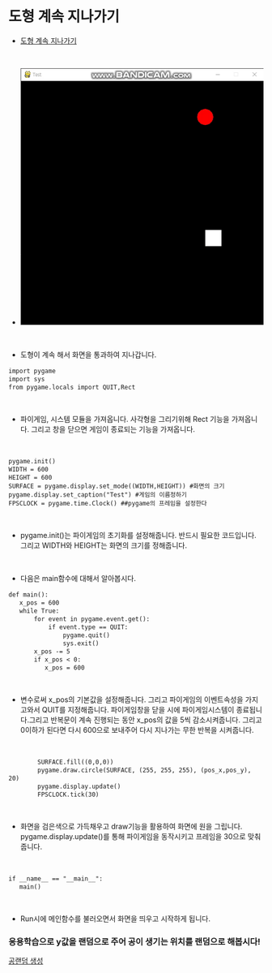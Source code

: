 # 도형 계속 지나가기

 + [도형 계속 지나가기](../GamePrac/Prac3.py)
 
 <br>
 
 + ![PracRe2](../img/PracRe2.gif)
 
 <br>
 
 + 도형이 계속 해서 화면을 통과하여 지나갑니다.
 
 
```buildoutcfg
import pygame
import sys
from pygame.locals import QUIT,Rect
```

<br>

 + 파이게임, 시스템 모듈을 가져옵니다. 사각형을 그리기위해 Rect 기능을 가져옵니다.
 그리고 창을 닫으면 게임이 종료되는 기능을 가져옵니다.
 
 <br>
 
 ```buildoutcfg
pygame.init()
WIDTH = 600
HEIGHT = 600
SURFACE = pygame.display.set_mode((WIDTH,HEIGHT)) #화면의 크기
pygame.display.set_caption("Test") #게임의 이름정하기
FPSCLOCK = pygame.time.Clock() ##pygame의 프레임을 설정한다
```

<br>

 + pygame.init()는 파이게임의 초기화를 설정해줍니다. 반드시 필요한 코드입니다.
 그리고 WIDTH와 HEIGHT는 화면의 크기를 정해줍니다.
 
 <br>
 
 + 다음은 main함수에 대해서 알아봅시다.
 
 ```buildoutcfg
def main():
    x_pos = 600
    while True:
        for event in pygame.event.get():
            if event.type == QUIT:
                pygame.quit()
                sys.exit()
        x_pos -= 5
        if x_pos < 0:
           x_pos = 600
```

<br>
 
+ 변수로써 x_pos의 기본값을 설정해줍니다. 그리고 파이게임의 이벤트속성을 가지고와서
QUIT를 지정해줍니다. 파이게임창을 닫을 시에 파이게임시스템이 종료됩니다.그리고 반복문이
계속 진행되는 동안 x_pos의 값을 5씩 감소시켜줍니다. 그리고 0이하가 된다면 다시 600으로 보내주어
다시 지나가는 무한 반복을 시켜줍니다.

<br>

```buildoutcfg
        SURFACE.fill((0,0,0))
        pygame.draw.circle(SURFACE, (255, 255, 255), (pos_x,pos_y), 20)
        pygame.display.update()
        FPSCLOCK.tick(30)
```

<br>

 + 화면을 검은색으로 가득채우고 draw기능을 활용하여 화면에 원을 그립니다.
 pygame.display.update()를 통해 파이게임을 동작시키고 프레임을 30으로 맞춰줍니다.
 
 <br>
 
 ```buildoutcfg
 if __name__ == "__main__":
    main()
```
 
 <br>
 
  + Run시에 메인함수를 불러오면서 화면을 띄우고 시작하게 됩니다.
  
 ### 응용학습으로 y값을 랜덤으로 주어 공이 생기는 위치를 랜덤으로 해봅시다!
 
 [공랜덤 생성](../GamePrac/Prac4.py)